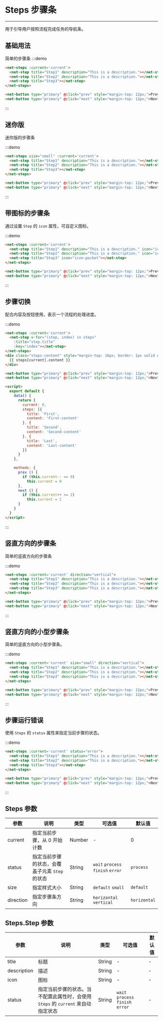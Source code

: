 
# Steps 步骤条

---

用于引导用户按照流程完成任务的导航条。

## 基础用法

简单的步骤条
:::demo
```html
<net-steps :current='current'>
  <net-step title="Step1" description="This is a description."></net-step>
  <net-step title="Step2" description="This is a description."></net-step>
  <net-step title="Step3"></net-step>
</net-steps>

<net-button type="primary" @click="prev" style="margin-top: 12px;">Prev</net-button>
<net-button type="primary" @click="next" style="margin-top: 12px;">Next</net-button>
```
:::

## 迷你版

迷你版的步骤条

:::demo
```html
<net-steps size="small" :current='current'>
  <net-step title="Step1" description="This is a description."></net-step>
  <net-step title="Step2" description="This is a description."></net-step>
  <net-step title="Step3"></net-step>
</net-steps>

<net-button type="primary" @click="prev" style="margin-top: 12px;">Prev</net-button>
<net-button type="primary" @click="next" style="margin-top: 12px;">Next</net-button>
```
:::

## 带图标的步骤条

通过设置 `Step` 的 `icon` 属性，可自定义图标。

:::demo
```html
<net-steps :current='current'>
  <net-step title="Step1" description="This is a description." icon="icon-user"></net-step>
  <net-step title="Step2" description="This is a description." icon="icon-airplay"></net-step>
  <net-step title="Step3" icon="icon-pocket"></net-step>
</net-steps>

<net-button type="primary" @click="prev" style="margin-top: 12px;">Prev</net-button>
<net-button type="primary" @click="next" style="margin-top: 12px;">Next</net-button>
```
:::

## 步骤切换

配合内容及按钮使用，表示一个流程的处理进度。

:::demo
```html
<net-steps :current='current'>
  <net-step v-for="(step, index) in steps"
    :title="step.title"
    :key="index"></net-step>
</net-steps>
<div class="steps-content" style="margin-top: 16px; border: 1px solid #e9e9e9; border-radius: 6px;background-color: #fafafa; min-height: 200px; text-align: center; padding-top:80px;">
  {{ steps[current].content }}
</div>

<net-button type="primary" @click="prev" style="margin-top: 12px;">Prev</net-button>
<net-button type="primary" @click="next" style="margin-top: 12px;">Next</net-button>

<script>
  export default {
    data() {
      return {
        current: 0,
        steps: [{
          title: 'First',
          content: 'First-content'
        }, {
          title: 'Second',
          content: 'Second-content'
        }, {
          title: 'Last',
          content: 'Last-content'
        }]
      }
    },

    methods: {
      prev () {
        if (this.current-- <= 0)
          this.current = 0
      },
      next () {
        if (this.current++ >= 2)
          this.current = 2
      }
    }
  }
</script>
```
:::

## 竖直方向的步骤条

简单的竖直方向的步骤条

:::demo
```html
<net-steps :current='current' direction="vertical">
  <net-step title="Step1" description="This is a description."></net-step>
  <net-step title="Step2" description="This is a description."></net-step>
  <net-step title="Step3" description="This is a description."></net-step>
</net-steps>

<net-button type="primary" @click="prev" style="margin-top: 12px;">Prev</net-button>
<net-button type="primary" @click="next" style="margin-top: 12px;">Next</net-button>
```
:::

## 竖直方向的小型步骤条

简单的竖直方向的小型步骤条。

:::demo
```html
<net-steps :current='current' size="small" direction="vertical">
  <net-step title="Step1" description="This is a description."></net-step>
  <net-step title="Step2" description="This is a description."></net-step>
  <net-step title="Step3" description="This is a description."></net-step>
</net-steps>

<net-button type="primary" @click="prev" style="margin-top: 12px;">Prev</net-button>
<net-button type="primary" @click="next" style="margin-top: 12px;">Next</net-button>
```
:::

## 步骤运行错误

使用 `Steps` 的 `status`  属性来指定当前步骤的状态。

:::demo
```html
<net-steps :current='current' status="error">
  <net-step title="Step1" description="This is a description."></net-step>
  <net-step title="Step2" description="This is a description."></net-step>
  <net-step title="Step3"></net-step>
</net-steps>

<net-button type="primary" @click="prev" style="margin-top: 12px;">Prev</net-button>
<net-button type="primary" @click="next" style="margin-top: 12px;">Next</net-button>
```
:::

## Steps 参数
| 参数      | 说明          | 类型      | 可选值                           | 默认值  |
|---------- |-------------- |---------- |--------------------------------  |-------- |
| current | 指定当前步骤，从 0 开始计数 | Number | - | 0 |
| status | 指定当前步骤的状态，会覆盖子元素 `Step` 的状态 | String | `wait` `process` `finish` `error` | `process` |
| size | 指定样式大小 | String | `default` `small` | `default` |
| direction | 指定步骤条方向 | String | `horizontal` `vertical` | `horizontal` |


## Steps.Step 参数
| 参数      | 说明          | 类型      | 可选值                           | 默认值  |
|---------- |-------------- |---------- |--------------------------------  |-------- |
| title | 标题 | String | - | - |
| description | 描述 | String | - | - |
| icon | 图标 | String | - | - |
| status | 指定当前步骤的状态。当不配置此属性时，会使用 `Steps` 的 `current` 来自动指定状态 | String | `wait` `process` `finish` `error` | - |

<script>
  export default {
    data() {
      return {
        current: 0,
        steps: [{
          title: 'First',
          content: 'First-content'
        }, {
          title: 'Second',
          content: 'Second-content'
        }, {
          title: 'Last',
          content: 'Last-content'
        }]
      }
    },

    methods: {
      prev () {
        if (this.current-- <= 0)
          this.current = 0
      },
      next () {
        if (this.current++ >= 2)
          this.current = 2
      }
    }
  }
</script>
